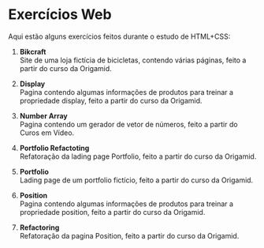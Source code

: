 # Exercícios Web
Aqui estão alguns exercícios feitos durante o estudo de HTML+CSS:
1. **Bikcraft**  
Site de uma loja fictícia de bicicletas, contendo várias páginas, feito a partir do curso da Origamid.

3. **Display**  
Pagina contendo algumas informações de produtos para treinar a propriedade display, feito a partir do curso da Origamid.

5. **Number Array**  
Pagina contendo um gerador de vetor de números, feito a partir do Curos em Vídeo.

7. **Portfolio Refactoting**  
Refatoração da lading page Portfolio, feito a partir do curso da Origamid.

9. **Portfolio**  
Lading page de um portfolio fictício, feito a partir do curso da Origamid.

11. **Position**  
Pagina contendo algumas informações de produtos para treinar a propriedade position, feito a partir do curso da Origamid.

13. **Refactoring**  
Refatoração da pagina Position, feito a partir do curso da Origamid.

